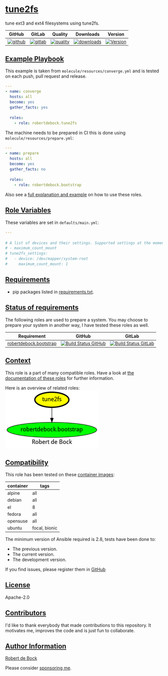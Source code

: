 # [tune2fs](#tune2fs)

tune ext3 and ext4 filesystems using tune2fs.

|GitHub|GitLab|Quality|Downloads|Version|
|------|------|-------|---------|-------|
|[![github](https://github.com/robertdebock/ansible-role-tune2fs/workflows/Ansible%20Molecule/badge.svg)](https://github.com/robertdebock/ansible-role-tune2fs/actions)|[![gitlab](https://gitlab.com/robertdebock/ansible-role-tune2fs/badges/master/pipeline.svg)](https://gitlab.com/robertdebock/ansible-role-tune2fs)|[![quality](https://img.shields.io/ansible/quality/51255)](https://galaxy.ansible.com/robertdebock/tune2fs)|[![downloads](https://img.shields.io/ansible/role/d/51255)](https://galaxy.ansible.com/robertdebock/tune2fs)|[![Version](https://img.shields.io/github/release/robertdebock/ansible-role-tune2fs.svg)](https://github.com/robertdebock/ansible-role-tune2fs/releases/)|

## [Example Playbook](#example-playbook)

This example is taken from `molecule/resources/converge.yml` and is tested on each push, pull request and release.
```yaml
---
- name: converge
  hosts: all
  become: yes
  gather_facts: yes

  roles:
    - role: robertdebock.tune2fs
```

The machine needs to be prepared in CI this is done using `molecule/resources/prepare.yml`:
```yaml
---
- name: prepare
  hosts: all
  become: yes
  gather_facts: no

  roles:
    - role: robertdebock.bootstrap
```

Also see a [full explanation and example](https://robertdebock.nl/how-to-use-these-roles.html) on how to use these roles.

## [Role Variables](#role-variables)

These variables are set in `defaults/main.yml`:
```yaml
---

# A list of devices and their settings. Supported settings at the moment:
# - maximum_count_mount
# tune2fs_settings:
#   - device: /dev/mapper/system-root
#     maximum_count_mount: 1
```

## [Requirements](#requirements)

- pip packages listed in [requirements.txt](https://github.com/robertdebock/ansible-role-tune2fs/blob/master/requirements.txt).

## [Status of requirements](#status-of-requirements)

The following roles are used to prepare a system. You may choose to prepare your system in another way, I have tested these roles as well.

| Requirement | GitHub | GitLab |
|-------------|--------|--------|
|[robertdebock.bootstrap](https://galaxy.ansible.com/robertdebock/bootstrap)|[![Build Status GitHub](https://github.com/robertdebock/ansible-role-bootstrap/workflows/Ansible%20Molecule/badge.svg)](https://github.com/robertdebock/ansible-role-bootstrap/actions)|[![Build Status GitLab ](https://gitlab.com/robertdebock/ansible-role-bootstrap/badges/master/pipeline.svg)](https://gitlab.com/robertdebock/ansible-role-bootstrap)|

## [Context](#context)

This role is a part of many compatible roles. Have a look at [the documentation of these roles](https://robertdebock.nl/) for further information.

Here is an overview of related roles:
![dependencies](https://raw.githubusercontent.com/robertdebock/ansible-role-tune2fs/png/requirements.png "Dependencies")

## [Compatibility](#compatibility)

This role has been tested on these [container images](https://hub.docker.com/u/robertdebock):

|container|tags|
|---------|----|
|alpine|all|
|debian|all|
|el|8|
|fedora|all|
|opensuse|all|
|ubuntu|focal, bionic|

The minimum version of Ansible required is 2.8, tests have been done to:

- The previous version.
- The current version.
- The development version.



If you find issues, please register them in [GitHub](https://github.com/robertdebock/ansible-role-tune2fs/issues)

## [License](#license)

Apache-2.0

## [Contributors](#contributors)

I'd like to thank everybody that made contributions to this repository. It motivates me, improves the code and is just fun to collaborate.


## [Author Information](#author-information)

[Robert de Bock](https://robertdebock.nl/)

Please consider [sponsoring me](https://github.com/sponsors/robertdebock).
